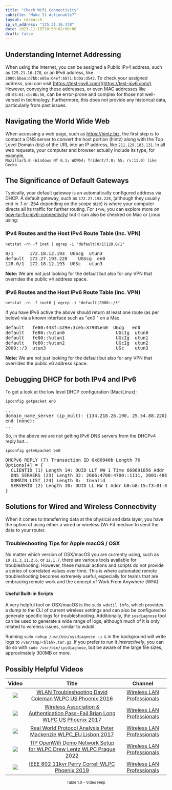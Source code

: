 ```yaml
---
title: "Check Wifi Connectivity"
subtitle: "Make It Actionable?"
layout: research
ip_v4_address: "125.21.16.178"
date: 2023-11-18T20:50:02+00:00
draft: false
---
```


## Understanding Internet Addressing

When using the Internet, you can be assigned a Public IPv4 address, such as ```125.21.16.178```, or an IPv6 address, like ```2000:bbaa:d7bb:e05a:64ef:6871:bd0a:d542```. To check your assigned address, you can visit [https://test-ipv6.com/](https://test-ipv6.com/). However, conveying these addresses, or even MAC addresses like ```d0:05:61:cb:0b:56```, can be error-prone and complex for those not well-versed in technology. Furthermore, this does not provide any historical data, particularly from past issues.
## Navigating the World Wide Web

When accessing a web page, such as https://hintz.biz, the first step is to contact a DNS server to convert the host portion (hintz) along with the Top Level Domain (biz) of the URL into an IP address, like ```211.129.183.131```. In all web requests, your computer and browser actually include its type, for example, <br>```Mozilla/5.0 (Windows NT 6.1; WOW64; Trident/7.0; AS; rv:11.0) like Gecko```
## The Significance of Default Gateways

Typically, your default gateway is an automatically configured address via DHCP. A default gateway, such as ```172.27.193.228```, (although they usually end in .1 or .254 depending on the scope size) is where your computer directs all its traffic for further routing. For ```IPv6```, you can explore more on [how-to-fix-ipv6-connectivity/](/blog/how-to-fix-ipv6-connectivity/) but it can also be checked on Mac or Linux using: <br>
### IPv4 Routes and the Host IPv4 Route Table (inc. VPN)
```netstat -rn -f inet | egrep -i "default|0/1|128.0/1"```

<pre>
0/1      172.18.12.193  UGScg  utun3
default  172.27.193.228    UGScg  en0
128.0/1  172.18.12.193  UGSc   utun3</pre>

**Note:** We are not just looking for the default but also for any VPN that overrides the public v4 address space.

### IPv6 Routes and the Host IPv6 Route Table (inc. VPN)
```netstat -rn -f inet6 | egrep -i "default|2000::/3"```

If you have IPv6 active the above should return at least one route (as per below) via a known interface such as "_en0_ " on a Mac. 

<pre>
default   fe80:443f:529e:3ce5:3790%en0  UGcg   en0
default   fe80::%utun0                   UGcIg  utun0
default   fe80::%utun1                   UGcIg  utun1
default   fe80::%utun2                   UGcIg  utun2
2000::/3  utun3                          USc    utun3</pre>

**Note:** We are not just looking for the default but also for any VPN that overrides the public v6 address space.
<br>

## Debugging DHCP for both IPv4 and IPv6

To get a look at the low level DHCP configuration (Mac/Linux): 

```ipconfig getpacket en0```

<pre>
...
domain_name_server (ip_mult): {134.218.26.190, 25.54.88.220}
end (none):
...</pre>

So, in the above we are not getting IPv6 DNS servers from the DHCPv4 reply but...

```ipconfig getv6packet en0```

<pre>
DHCPv6 REPLY (7) Transaction ID 0x80940b Length 76
Options[4] = {
  CLIENTID (1) Length 14: DUID LLT HW 1 Time 668691856 Addr d0:05:61:cb:0b:56
  DNS_SERVERS (23) Length 32: 2606:4700:4700::1111, 2001:4860:4860::8844
  DOMAIN_LIST (24) Length 0:  Invalid
  SERVERID (2) Length 10: DUID LL HW 1 Addr b0:b8:15:f3:01:84
}</pre>




## Solutions for Wired and Wireless Connectivity
When it comes to transferring data at the physical and data layer, you have the option of using either a wired or wireless (Wi-Fi) medium to send the data to your router.
### Troubleshooting Tips for Apple macOS / OSX
No matter which version of OSX/macOS you are currently using, such as `10.11.3`, `11.2.6`, or `12.1.7`, there are various tools available for troubleshooting. However, these manual actions and scripts do not provide a series of correlated values over time. This is where automated remote troubleshooting becomes extremely useful, especially for teams that are embracing remote work and the concept of Work From Anywhere (WFA).
#### Useful Built-in Scripts
A very helpful tool on OSX/macOS is the `sudo wdutil info`, which provides a dump to the CLI of current wireless settings and can also be configured to generate specific logs for troubleshooting. Additionally, the `sysdiagnose` tool can be used to generate a wide range of logs, although much of it is only related to wireless issues, similar to wdutil.

Running `sudo nohup /usr/bin/sysdiagnose -u &` in the background will write logs to `/var/tmp/<blah>.tar.gz`. If you prefer to run it *interactively*, you can do so with `sudo /usr/bin/sysdiagnose`, but be aware of the large file sizes, approximately 300MB or more.
## Possibly Helpful Videos

<link href="/plugins/lity/css/lity.min.css" rel="stylesheet">
<script src="/plugins/lity/js/lity.min.js"></script>
<div class="table1-start"></div>

|Video | Title | Channel |
| :---: | :---: | :---: |
|<a href="https://www.youtube.com/watch?v=5nvwM3bDvbY" data-lity><img src="https://i.ytimg.com/vi/5nvwM3bDvbY/default.jpg" class="img-fluid"></a>|<a href="https://www.youtube.com/watch?v=5nvwM3bDvbY" data-lity>WLAN Troubleshooting   David Coleman   WLPC US Phoenix 2016</a>|<a target="_blank" href="https://www.youtube.com/channel/UCIzBSS46vcqhwmBZ7ZpY-yg" >Wireless LAN Professionals</a>|
|<a href="https://www.youtube.com/watch?v=EWURmcra5_4" data-lity><img src="https://i.ytimg.com/vi/EWURmcra5_4/default.jpg" class="img-fluid"></a>|<a href="https://www.youtube.com/watch?v=EWURmcra5_4" data-lity>Wireless Association &amp; Authentication Pass-Fail   Brian Long   WLPC US Phoenix 2017</a>|<a target="_blank" href="https://www.youtube.com/channel/UCIzBSS46vcqhwmBZ7ZpY-yg" >Wireless LAN Professionals</a>|
|<a href="https://www.youtube.com/watch?v=npVezI4l7tA" data-lity><img src="https://i.ytimg.com/vi/npVezI4l7tA/default.jpg" class="img-fluid"></a>|<a href="https://www.youtube.com/watch?v=npVezI4l7tA" data-lity>Real World Protocol Analysis   Peter Mackenzie   WLPC_EU Lisbon 2017</a>|<a target="_blank" href="https://www.youtube.com/channel/UCIzBSS46vcqhwmBZ7ZpY-yg" >Wireless LAN Professionals</a>|
|<a href="https://www.youtube.com/watch?v=IDWliQnBNYM" data-lity><img src="https://i.ytimg.com/vi/IDWliQnBNYM/default.jpg" class="img-fluid"></a>|<a href="https://www.youtube.com/watch?v=IDWliQnBNYM" data-lity>TIP OpenWifi Demo Network Setup for WLPC   Drew Lentz   WLPC Prague 2022</a>|<a target="_blank" href="https://www.youtube.com/channel/UCIzBSS46vcqhwmBZ7ZpY-yg" >Wireless LAN Professionals</a>|
|<a href="https://www.youtube.com/watch?v=p_K9xHxFM8Y" data-lity><img src="https://i.ytimg.com/vi/p_K9xHxFM8Y/default.jpg" class="img-fluid"></a>|<a href="https://www.youtube.com/watch?v=p_K9xHxFM8Y" data-lity>IEEE 802 11kvr   Perry Correll   WLPC Phoenix 2019</a>|<a target="_blank" href="https://www.youtube.com/channel/UCIzBSS46vcqhwmBZ7ZpY-yg" >Wireless LAN Professionals</a>|

<center><small>Table 1.0 - Video Help</small></center>
 <br>
<div class="table1-end"></div>
<script type="text/javascript">
(function() {
    $('div.table1-start').nextUntil('div.table1-end', 'table').addClass('table thead-dark table-striped table-responsive rounded').attr('id', 't1');
    $('#t1').find('thead').addClass('thead-dark');
})();
</script>
